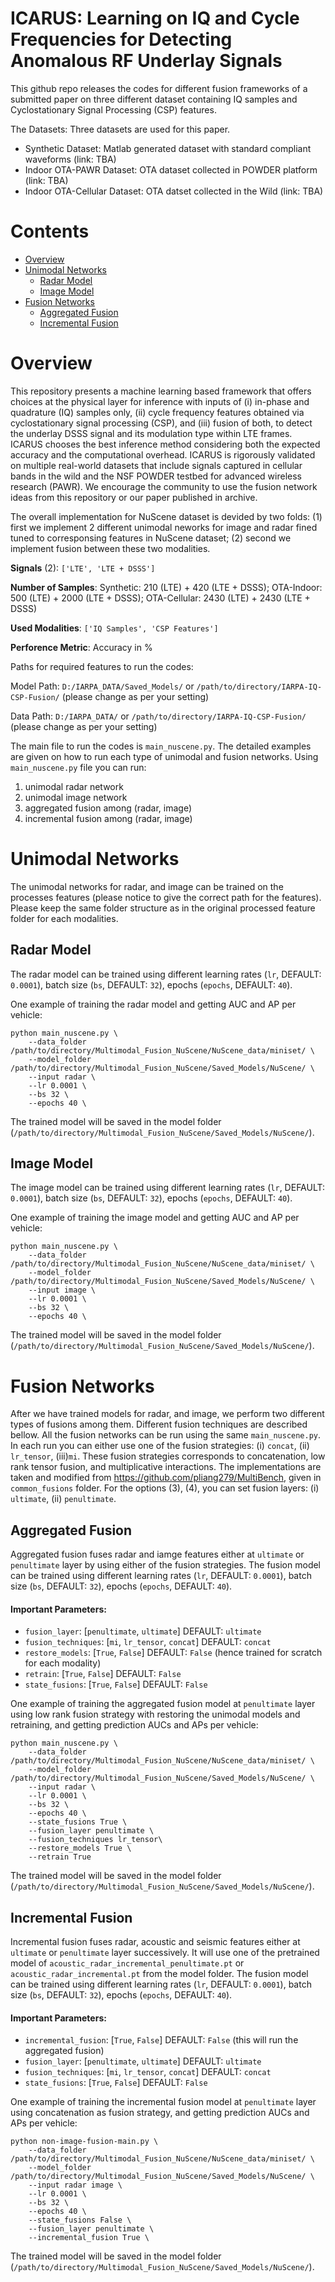 # ICARUS: Learning on IQ and Cycle Frequencies for Detecting Anomalous RF Underlay Signals

This github repo releases the codes for different fusion frameworks of a submitted paper on three different dataset containing IQ samples and Cyclostationary Signal Processing (CSP) features. 

The Datasets: Three datasets are used for this paper.
* Synthetic Dataset: Matlab generated dataset with standard compliant waveforms (link: TBA)
* Indoor OTA-PAWR Dataset: OTA dataset collected in POWDER platform (link: TBA)
* Indoor OTA-Cellular Dataset: OTA datset collected in the Wild (link: TBA)

# Contents
* [Overview](#overview)
* [Unimodal Networks](#unimodal-networks)
    *  [Radar Model](#radar-model)
    *  [Image Model](#image-model)
* [Fusion Networks](#fusion-networks)
    *  [Aggregated Fusion](#aggregated-fusion)
    *  [Incremental Fusion](#incremental-fusion)


# Overview
This repository presents a machine learning based framework that offers choices at the physical layer for inference with inputs of (i) in-phase and quadrature (IQ) samples only, (ii) cycle frequency features obtained via cyclostationary signal processing (CSP), and (iii) fusion of both, to detect the underlay DSSS signal and its modulation type within LTE frames. ICARUS chooses the best inference method considering both the expected accuracy and the computational overhead. ICARUS is rigorously validated on multiple real-world datasets that include signals captured in cellular bands in the wild and the NSF POWDER testbed for advanced wireless research (PAWR). We encourage the community to use the fusion network ideas from this repository or our paper published in archive.

The overall implementation for NuScene dataset is devided by two folds: (1) first we implement 2 different unimodal neworks for image and radar fined tuned to corresponsing features in NuScene dataset; (2) second we implement fusion between these two modalities. 

**Signals** (2): `['LTE', 'LTE + DSSS']`

**Number of Samples**: Synthetic: 210 (LTE) + 420 (LTE + DSSS); OTA-Indoor: 500 (LTE) + 2000 (LTE + DSSS); OTA-Cellular: 2430 (LTE) + 2430 (LTE + DSSS)

**Used Modalities**: `['IQ Samples', 'CSP Features']`

**Perforence Metric**: Accuracy in %

Paths for required features to run the codes:

Model Path: `D:/IARPA_DATA/Saved_Models/` or `/path/to/directory/IARPA-IQ-CSP-Fusion/` (please change as per your setting)

Data Path: `D:/IARPA_DATA/` or `/path/to/directory/IARPA-IQ-CSP-Fusion/`  (please change as per your setting)


The main file to run the codes is `main_nuscene.py`. The detailed examples are given on how to run each type of unimodal and fusion networks. Using `main_nuscene.py` file you can run: 
1. unimodal radar network
2. unimodal image network
3. aggregated fusion among (radar, image)
4. incremental fusion among (radar, image)


# Unimodal Networks
The unimodal networks for radar, and image  can be trained on the processes features (please notice to give the correct path for the features). Please keep the same folder structure as in the original processed feature folder for each modalities. 

## Radar Model
The radar model can be trained using different learning rates (`lr`, DEFAULT: `0.0001`), batch size (`bs`, DEFAULT: `32`), epochs (`epochs`, DEFAULT: `40`).

One example of training the radar model and getting AUC and AP per vehicle:
```
python main_nuscene.py \
    --data_folder /path/to/directory/Multimodal_Fusion_NuScene/NuScene_data/miniset/ \
    --model_folder /path/to/directory/Multimodal_Fusion_NuScene/Saved_Models/NuScene/ \
    --input radar \
    --lr 0.0001 \
    --bs 32 \
    --epochs 40 \
```
The trained model will be saved in the model folder (`/path/to/directory/Multimodal_Fusion_NuScene/Saved_Models/NuScene/`).

## Image Model
The image model can be trained using different learning rates (`lr`, DEFAULT: `0.0001`), batch size (`bs`, DEFAULT: `32`), epochs (`epochs`, DEFAULT: `40`).

One example of training the image model and getting AUC and AP per vehicle:
```
python main_nuscene.py \
    --data_folder /path/to/directory/Multimodal_Fusion_NuScene/NuScene_data/miniset/ \
    --model_folder /path/to/directory/Multimodal_Fusion_NuScene/Saved_Models/NuScene/ \
    --input image \
    --lr 0.0001 \
    --bs 32 \
    --epochs 40 \
```
The trained model will be saved in the model folder (`/path/to/directory/Multimodal_Fusion_NuScene/Saved_Models/NuScene/`).

# Fusion Networks
After we have trained models for radar, and image, we perform two different types of fusions among them. Different fusion techniques are described bellow. All the fusion networks can be run using the same `main_nuscene.py`. In each run you can either use one of the fusion strategies: (i) `concat`, (ii) `lr_tensor`, (iii)`mi`. These fusion strategies corresponds to concatenation, low rank tensor fusion, and multiplicative interactions. The implementations are taken and modified from https://github.com/pliang279/MultiBench, given in `common_fusions` folder. For the options (3), (4), you can set fusion layers: (i) `ultimate`, (ii) `penultimate`.


## Aggregated Fusion
Aggregated fusion fuses radar and iamge features either at `ultimate` or `penultimate` layer by using either of the fusion strategies. The fusion model can be trained using different learning rates (`lr`, DEFAULT: `0.0001`), batch size (`bs`, DEFAULT: `32`), epochs (`epochs`, DEFAULT: `40`). 

#### Important Parameters: 
* `fusion_layer`: [`penultimate`, `ultimate`] DEFAULT: `ultimate`
* `fusion_techniques`: [`mi`, `lr_tensor`, `concat`] DEFAULT: `concat`
* `restore_models`: [`True`, `False`] DEFAULT: `False` (hence trained for scratch for each modality)
* `retrain`: [`True`, `False`] DEFAULT: `False`
* `state_fusions`: [`True`, `False`] DEFAULT: `False`

One example of training the aggregated fusion model at `penultimate` layer using low rank fusion strategy with restoring the unimodal models and retraining, and getting prediction AUCs and APs per vehicle:

```
python main_nuscene.py \
    --data_folder /path/to/directory/Multimodal_Fusion_NuScene/NuScene_data/miniset/ \
    --model_folder /path/to/directory/Multimodal_Fusion_NuScene/Saved_Models/NuScene/ \
    --input radar \
    --lr 0.0001 \
    --bs 32 \
    --epochs 40 \
    --state_fusions True \ 
    --fusion_layer penultimate \
    --fusion_techniques lr_tensor\
    --restore_models True \
    --retrain True 
```

The trained model will be saved in the model folder (`/path/to/directory/Multimodal_Fusion_NuScene/Saved_Models/NuScene/`).

## Incremental Fusion
Incremental fusion fuses radar, acoustic and seismic features either at `ultimate` or `penultimate` layer successively. It will use one of the pretrained model of `acoustic_radar_incremental_penultimate.pt` or `acoustic_radar_incremental.pt` from the model folder. The fusion model can be trained using different learning rates (`lr`, DEFAULT: `0.0001`), batch size (`bs`, DEFAULT: `32`), epochs (`epochs`, DEFAULT: `40`). 

#### Important Parameters: 
* `incremental_fusion`: [`True`, `False`] DEFAULT: `False` (this will run the aggregated fusion)
* `fusion_layer`: [`penultimate`, `ultimate`] DEFAULT: `ultimate`
* `fusion_techniques`: [`mi`, `lr_tensor`, `concat`] DEFAULT: `concat`
* `state_fusions`: [`True`, `False`] DEFAULT: `False`

One example of training the incremental fusion model at `penultimate` layer using concatenation as fusion strategy, and getting prediction AUCs and APs per vehicle:

```
python non-image-fusion-main.py \
    --data_folder /path/to/directory/Multimodal_Fusion_NuScene/NuScene_data/miniset/ \
    --model_folder /path/to/directory/Multimodal_Fusion_NuScene/Saved_Models/NuScene/ \
    --input radar image \
    --lr 0.0001 \
    --bs 32 \
    --epochs 40 \
    --state_fusions False \ 
    --fusion_layer penultimate \
    --incremental_fusion True \
```
The trained model will be saved in the model folder (`/path/to/directory/Multimodal_Fusion_NuScene/Saved_Models/NuScene/`).


